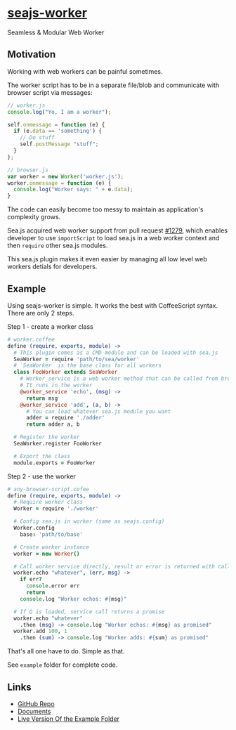 # [seajs-worker](https://github.com/akfish/seajs-worker)

Seamless & Modular Web Worker

## Motivation

Working with web workers can be painful sometimes.

The worker script has to be in a separate file/blob
and communicate with browser script via messages:

```js
// worker.js
console.log("Yo, I am a worker");

self.onmessage = function (e) {
  if (e.data == 'something') {
    // Do stuff
    self.postMessage "stuff";  
  }
};
```

```js
// browser.js
var worker = new Worker('worker.js');
worker.onmessage = function (e) {
  console.log("Worker says: " + e.data);
}
```

The code can easily become too messy to maintain as application's complexity grows.

Sea.js acquired web worker support from pull request [#1279](https://github.com/seajs/seajs/pull/1279),
which enables developer to use `importScript` to load sea.js in a web worker context and then `require`
other sea.js modules.

This sea.js plugin makes it even easier by managing all low level web workers detials for developers.

## Example

Using seajs-worker is simple. It works the best with CoffeeScript syntax. There are only 2 steps.

Step 1 - create a worker class

```coffee
# worker.coffee
define (require, exports, module) ->
  # This plugin comes as a CMD module and can be loaded with sea.js
  SeaWorker = require 'path/to/sea/worker'
  # `SeaWorker` is the base class for all workers
  class FooWorker extends SeaWorker
    # Worker_service is a web worker method that can be called from browser side
    # It runs in the worker
    @worker_service 'echo', (msg) ->
      return msg
    @worker_service 'add', (a, b) ->
      # You can load whatever sea.js module you want
      adder = require './adder'
      return adder a, b

  # Register the worker
  SeaWorker.register FooWorker

  # Export the class
  module.exports = FooWorker
```

Step 2 - use the worker

```coffee
# any-browser-script.cofee
define (require, exports, module) ->
  # Require worker class
  Worker = require './worker'

  # Config sea.js in worker (same as seajs.config)
  Worker.config
    base: 'path/to/base'

  # Create worker instance
  worker = new Worker()

  # Call worker service directly, result or error is returned with callback
  worker.echo "whatever", (err, msg) ->
    if err?
      console.error err
      return
    console.log "Worker echos: #{msg}"

  # If Q is loaded, service call returns a promise
  worker.echo "whatever"
    .then (msg) -> console.log "Worker echos: #{msg} as promised"
  worker.add 100, 1
    .then (sum) -> console.log "Worker adds: #{sum} as promised"
```

That's all one have to do. Simple as that.

See `example` folder for complete code.

## Links

* [GitHub Repo](https://github.com/akfish/seajs-worker)
* [Documents](http://catx.me/seajs-worker/)
* [Live Version Of the Example Folder](http://catx.me/seajs-worker/example/)
